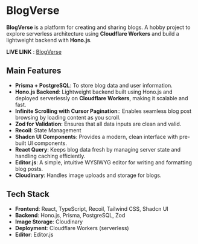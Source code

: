 # BlogVerse

**BlogVerse** is a platform for creating and sharing blogs. A hobby project to explore serverless architecture using **Cloudflare Workers** and build a lightweight backend with **Hono.js**.

**LIVE LINK** : [BlogVerse](blog-verse-nine.vercel.app)


## Main Features


- **Prisma + PostgreSQL**: To store blog data and user information.
- **Hono.js Backend**: Lightweight backend built using Hono.js and deployed serverlessly on **Cloudflare Workers**, making it scalable and fast.
- **Infinite Scrolling with Cursor Pagination**:: Enables seamless blog post browsing by loading content as you scroll.
- **Zod for Validation**: Ensures that all data inputs are clean and valid.
- **Recoil**: State Management
- **Shadcn UI Components**: Provides a modern, clean interface with pre-built UI components.
- **React Query**: Keeps blog data fresh by managing server state and handling caching efficiently.
- **Editor.js**: A simple, intuitive WYSIWYG editor for writing and formatting blog posts.
- **Cloudinary**: Handles image uploads and storage for blogs.

## Tech Stack

- **Frontend**: React, TypeScript, Recoil, Tailwind CSS, Shadcn UI
- **Backend**: Hono.js, Prisma, PostgreSQL, Zod
- **Image Storage**: Cloudinary
- **Deployment**: Cloudflare Workers (serverless)
- **Editor**: Editor.js


